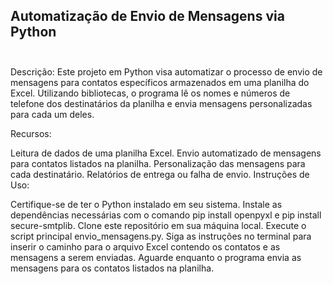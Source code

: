 
## Automatização de Envio de Mensagens via Python  <br> <br>

Descrição:
Este projeto em Python visa automatizar o processo de envio de mensagens para contatos específicos armazenados em uma planilha do Excel. Utilizando bibliotecas, o programa lê os nomes e números de telefone dos destinatários da planilha e envia mensagens personalizadas para cada um deles.

Recursos:

Leitura de dados de uma planilha Excel.
Envio automatizado de mensagens para contatos listados na planilha.
Personalização das mensagens para cada destinatário.
Relatórios de entrega ou falha de envio.
Instruções de Uso:

Certifique-se de ter o Python instalado em seu sistema.
Instale as dependências necessárias com o comando pip install openpyxl e pip install secure-smtplib.
Clone este repositório em sua máquina local.
Execute o script principal envio_mensagens.py.
Siga as instruções no terminal para inserir o caminho para o arquivo Excel contendo os contatos e as mensagens a serem enviadas.
Aguarde enquanto o programa envia as mensagens para os contatos listados na planilha.
